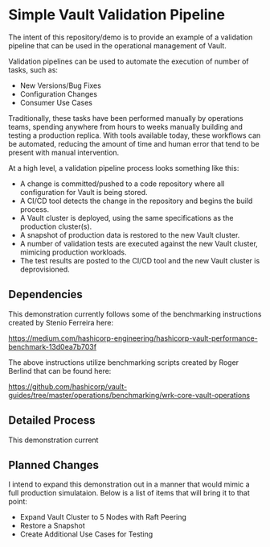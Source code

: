 # Simple Vault Validation Pipeline
The intent of this repository/demo is to provide an example of a validation pipeline that can be used in the operational management of Vault.

Validation pipelines can be used to automate the execution of number of tasks, such as:

- New Versions/Bug Fixes
- Configuration Changes
- Consumer Use Cases

Traditionally, these tasks have been performed manually by operations teams, spending anywhere from hours to weeks manually building and testing a production replica. With tools available today, these workflows can be automated, reducing the amount of time and human error that tend to be present with manual intervention.

At a high level, a validation pipeline process looks something like this:

 - A change is committed/pushed to a code repository where all configuration for Vault is being stored.
 - A CI/CD tool detects the change in the repository and begins the build process.
 - A Vault cluster is deployed, using the same specifications as the production cluster(s).
 - A snapshot of production data is restored to the new Vault cluster.
 - A number of validation tests are executed against the new Vault cluster, mimicing production workloads.
 - The test results are posted to the CI/CD tool and the new Vault cluster is deprovisioned.

## Dependencies
This demonstration currently follows some of the benchmarking instructions created by Stenio Ferreira here:

https://medium.com/hashicorp-engineering/hashicorp-vault-performance-benchmark-13d0ea7b703f

The above instructions utilize benchmarking scripts created by Roger Berlind that can be found here:

https://github.com/hashicorp/vault-guides/tree/master/operations/benchmarking/wrk-core-vault-operations



## Detailed Process
This demonstration current


## Planned Changes
I intend to expand this demonstration out in a manner that would mimic a full production simulataion. Below is a list of items that will bring it to that point:

 - Expand Vault Cluster to 5 Nodes with Raft Peering
 - Restore a Snapshot
 - Create Additional Use Cases for Testing
